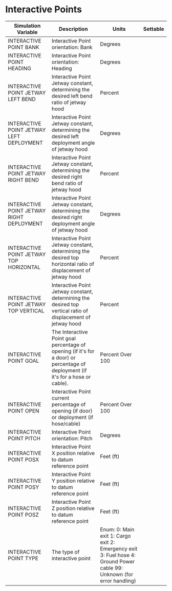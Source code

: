 # Interactive Points

| Simulation Variable | Description | Units | Settable |
| --- | --- | --- | --- |
| INTERACTIVE POINT BANK | Interactive Point orientation: Bank | Degrees |  |
| INTERACTIVE POINT HEADING | Interactive Point orientation: Heading | Degrees |  |
| INTERACTIVE POINT JETWAY LEFT BEND | Interactive Point Jetway constant, determining the desired left bend ratio of jetway hood | Percent |  |
| INTERACTIVE POINT JETWAY LEFT DEPLOYMENT | Interactive Point Jetway constant, determining the desired left deployment angle of jetway hood | Degrees |  |
| INTERACTIVE POINT JETWAY RIGHT BEND | Interactive Point Jetway constant, determining the desired right bend ratio of jetway hood | Percent |  |
| INTERACTIVE POINT JETWAY RIGHT DEPLOYMENT | Interactive Point Jetway constant, determining the desired right deployment angle of jetway hood | Degrees |  |
| INTERACTIVE POINT JETWAY TOP HORIZONTAL | Interactive Point Jetway constant, determining the desired top horizontal ratio of displacement of jetway hood | Percent |  |
| INTERACTIVE POINT JETWAY TOP VERTICAL | Interactive Point Jetway constant, determining the desired top vertical ratio of displacement of jetway hood | Percent |  |
| INTERACTIVE POINT GOAL | The Interactive Point goal percentage of opening (if it's for a door) or percentage of deployment (if it's for a hose or cable). | Percent Over 100 |  |
| INTERACTIVE POINT OPEN | Interactive Point current percentage of opening (if door) or deployment (if hose/cable) | Percent Over 100 |  |
| INTERACTIVE POINT PITCH | Interactive Point orientation: Pitch | Degrees |  |
| INTERACTIVE POINT POSX | Interactive Point X position relative to datum reference point | Feet (ft) |  |
| INTERACTIVE POINT POSY | Interactive Point Y position relative to datum reference point | Feet (ft) |  |
| INTERACTIVE POINT POSZ | Interactive Point Z position relative to datum reference point | Feet (ft) |  |
| INTERACTIVE POINT TYPE | The type of interactive point | Enum: 0: Main exit 1: Cargo exit 2: Emergency exit 3: Fuel hose 4: Ground Power cable 99: Unknown (for error handling) |  |